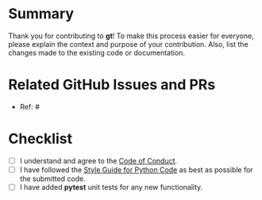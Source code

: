 # Summary

Thank you for contributing to **gt**! To make this process easier for everyone, please explain the context and purpose of your contribution. Also, list the changes made to the existing code or documentation.

# Related GitHub Issues and PRs

- Ref: #

# Checklist

- [ ] I understand and agree to the [Code of Conduct](https://www.contributor-covenant.org/version/2/0/code_of_conduct/).
- [ ] I have followed the [Style Guide for Python Code](https://peps.python.org/pep-0008/) as best as possible for the submitted code.
- [ ] I have added **pytest** unit tests for any new functionality.
